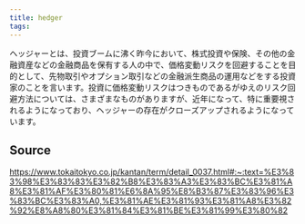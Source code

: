 ```yaml
---
title: hedger
tags: 
---
```


ヘッジャーとは、投資ブームに沸く昨今において、株式投資や保険、その他の金融資産などの金融商品を保有する人の中で、価格変動リスクを回避することを目的として、先物取引やオプション取引などの金融派生商品の運用などをする投資家のことを言います。投資に価格変動リスクはつきものであるがゆえのリスク回避方法については、さまざまなものがありますが、近年になって、特に重要視されるようになっており、ヘッジャーの存在がクローズアップされるようになっています。

## Source
https://www.tokaitokyo.co.jp/kantan/term/detail_0037.html#:~:text=%E3%83%98%E3%83%83%E3%82%B8%E3%83%A3%E3%83%BC%E3%81%A8%E3%81%AF%E3%80%81%E6%8A%95%E8%B3%87%E3%83%96%E3%83%BC%E3%83%A0,%E3%81%AE%E3%81%93%E3%81%A8%E3%82%92%E8%A8%80%E3%81%84%E3%81%BE%E3%81%99%E3%80%82